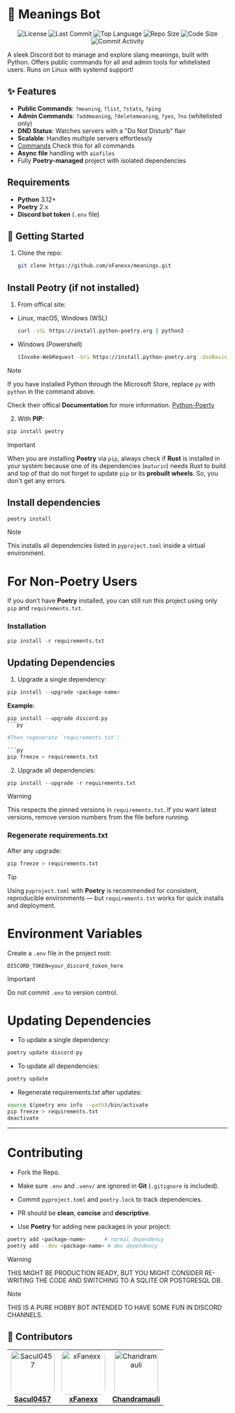 # 🤖 Meanings Bot

<p align="center">
  <img src="https://img.shields.io/github/license/xFanexx/meanings?style=flat-square&color=blue" alt="License" />
  <img src="https://img.shields.io/github/last-commit/xFanexx/meanings?style=flat-square&color=green" alt="Last Commit" />
  <img src="https://img.shields.io/github/languages/top/xFanexx/meanings?style=flat-square&color=yellow" alt="Top Language" />
  <img src="https://img.shields.io/github/repo-size/xFanexx/meanings?style=flat-square&color=orange" alt="Repo Size" />
  <img src="https://img.shields.io/github/languages/code-size/xFanexx/meanings?style=flat-square&color=purple" alt="Code Size" />
  <img src="https://img.shields.io/github/commit-activity/y/xFanexx/meanings?style=flat-square&color=red" alt="Commit Activity" />
</p>

A sleek Discord bot to manage and explore slang meanings, built with Python. Offers public commands for all and admin tools for whitelisted users. Runs on Linux with systemd support!

## ✨ Features
- **Public Commands**: `?meaning`, `?list`, `?stats`, `?ping`
- **Admin Commands**: `?addmeaning`, `?deletemeaning`, `?yes`, `?no` (whitelisted only)
- **DND Status**: Watches servers with a "Do Not Disturb" flair
- **Scalable**: Handles multiple servers effortlessly
- [Commands](commands.md) Check this for all commands
- **Async file** handling with `aiofiles`
- Fully **Poetry-managed** project with isolated dependencies

## Requirements

- **Python** 3.12+
- **Poetry** 2.x
- **Discord bot token** (`.env` file)

## 🚀 Getting Started
1. Clone the repo:
   ```sh
   git clone https://github.com/xFanexx/meanings.git
   ```
## Install Peotry (if not installed)
1. From offical site:
  - Linux, macOS, Windows (WSL)
    ```sh
    curl -sSL https://install.python-poetry.org | python3 -
    ```
  - Windows (Powershell)
    ```sh
    (Invoke-WebRequest -Uri https://install.python-poetry.org -UseBasicParsing).Content | py -
    ```

> [!NOTE]
> If you have installed Python through the Microsoft Store, replace `py` with `python` in the command above.

Check their offical **Documentation** for more information. [Python-Poerty](https://python-poetry.org/docs/#installing-with-the-official-installer)

2. With **PIP**:
```py
pip install peotry
```

> [!IMPORTANT]
> When you are installing **Poetry** via `pip`, always check if **Rust** is installed in your system because one of its dependencies (`maturin`) needs Rust to build and top of that do not forget to update `pip` or its **prebuilt wheels**. So, you don't get any errors.

## Install dependencies

```py
peotry install
```

> [!NOTE]
> This installs all dependencies listed in `pyproject.toml` inside a virtual environment.

# For Non-Poetry Users

If you don’t have **Poetry** installed, you can still run this project using only `pip` and `requirements.txt`.

### Installation

```py
pip install -r requirements.txt
```

## Updating Dependencies

1. Upgrade a single dependency:

```py
pip install --upgrade <package-name>
```
**Example**:

```py
pip install --upgrade discord.py
```py

#Then regenerate `requirements.txt`:

```py
pip freeze > requirements.txt
```

2. Upgrade all dependencies:

```py
pip install --upgrade -r requirements.txt
```

> [!WARNING]
> This respects the pinned versions in `requirements.txt`. If you want latest versions, remove version numbers from the file before running.


### Regenerate requirements.txt

After any upgrade:

```py
pip freeze > requirements.txt
```

> [!TIP]
> Using `pyproject.toml` with **Poetry** is recommended for consistent, reproducible environments — but `requirements.txt` works for quick installs and deployment.

# Environment Variables
Create a `.env` file in the project root:

```env
DISCORD_TOKEN=your_discord_token_here
```

> [!IMPORTANT]
> Do not commit `.env` to version control.

# Updating Dependencies

- To update a single dependency:

```py
poetry update discord-py
```

- To update all dependencies:

```py
poetry update
```

- Regenerate requirements.txt after updates:

```bash
source $(poetry env info --path)/bin/activate
pip freeze > requirements.txt
deactivate
```

---

# Contributing

- Fork the Repo.

- Make sure `.env` and `.venv/` are ignored in **Git** (`.gitignore` is included).

- Commit `pyproject.toml` and `poetry.lock` to track dependencies.

- PR should be **clean**, **concise** and **descriptive**.

- Use **Poetry** for adding new packages in your project:

```bash
poetry add <package-name>      # normal dependency
poetry add --dev <package-name> # dev dependency
```


> [!WARNING]
> THIS MIGHT BE PRODUCTION READY, BUT YOU MIGHT CONSIDER RE-WRITING THE CODE AND SWITCHING TO A SQLITE OR POSTGRESQL DB.

> [!NOTE]
> THIS IS A PURE HOBBY BOT INTENDED TO HAVE SOME FUN IN DISCORD CHANNELS.

## 👥 Contributors

<table align="center">
  <tr>
    <td align="center">
      <a href="https://github.com/Sacul0457">
        <img src="https://github.com/Sacul0457.png" width="100px;" style="border-radius:10px;" alt="Sacul0457"/>
        <br />
        <b>Sacul0457</b>
      </a>
    </td>
    <td align="center">
      <a href="https://github.com/xFanexx">
        <img src="https://github.com/xFanexx.png" width="100px;" style="border-radius:10px;" alt="xFanexx"/>
        <br />
        <b>xFanexx</b>
      </a>
    </td>
    <td align="center">
      <a href="https://github.com/Chandramauli-Arm64">
        <img src="https://github.com/Chandramauli-Arm64.png" width="100px;" style="border-radius:10px;" alt="Chandramauli"/>
        <br />
        <b>Chandramauli</b>
      </a>
    </td>
  </tr>
</table>
